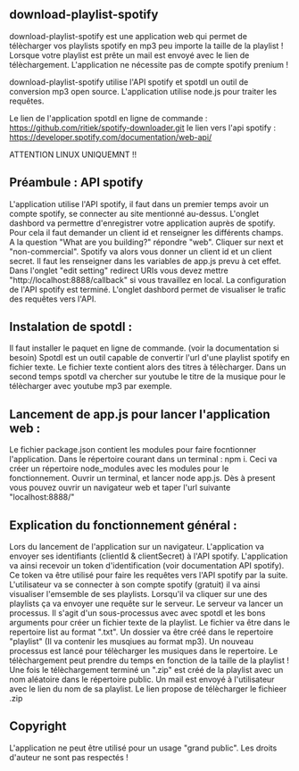 ## download-playlist-spotify
download-playlist-spotify est une application web qui permet de télècharger vos playlists spotify en mp3 peu importe la taille de la playlist ! Lorsque votre playlist est prête un mail est envoyé avec le lien de télèchargement. L'application ne nécessite pas de compte spotify prenium !

download-playlist-spotify utilise l'API spotify et spotdl un outil de conversion mp3 open source. L'application utilise node.js pour traiter les requêtes.

Le lien de l'application spotdl en ligne de commande : https://github.com/ritiek/spotify-downloader.git
le lien vers l'api spotify : https://developer.spotify.com/documentation/web-api/

ATTENTION LINUX UNIQUEMNT !!

## Préambule : API spotify
L'application utilise l'API spotify, il faut dans un premier temps avoir un compte spotify, se connecter au site mentionné au-dessus. L'onglet dashbord va permettre d'enregistrer votre application auprès de spotify. Pour cela il faut demander un client id et renseigner les différents champs. A la question  "What are you building?" répondre "web". Cliquer sur next et "non-commercial". Spotify va alors vous donner un client id et un client secret. Il faut les renseigner dans les variables de app.js prevu à cet effet. Dans l'onglet "edit setting" redirect URIs vous devez mettre "http://localhost:8888/callback" si vous travaillez en local. La configuration de l'API spotify est terminé. L'onglet dashbord permet de visualiser le trafic des requêtes vers l'API.


## Instalation de spotdl :
Il faut installer le paquet en ligne de commande. (voir la documentation si besoin)
Spotdl est un outil capable de convertir l'url d'une playlist spotify en fichier texte. Le fichier texte contient alors des titres à télècharger. Dans un second temps spotdl va chercher sur youtube le titre de la musique pour le télècharger avec youtube mp3 par exemple.  

## Lancement de app.js pour lancer l'application web :
Le fichier package.json contient les modules pour faire focntionner l'application. Dans le répertoire courant dans un terminal : npm i. Ceci va créer un répertoire node_modules avec les modules pour le fonctionnement. 
Ouvrir un terminal, et lancer node app.js. Dès à present vous pouvez ouvrir un navigateur web et taper l'url suivante "localhost:8888/"

## Explication du fonctionnement général :
Lors du lancement de l'application sur un navigateur. L'application va envoyer ses identifiants (clientId & clientSecret) à l'API spotify. L'application va ainsi recevoir un token d'identification (voir documentation API spotify). Ce token va être utilisé pour faire les requêtes vers l'API spotify par la suite.
L'utilisateur va se connecter à son compte spotify (gratuit) il va ainsi visualiser l'emsemble de ses playlists. Lorsqu'il va cliquer sur une des playlists ça va envoyer une requête sur le serveur. Le serveur va lancer un processus. Il s'agit d'un sous-processus avec avec spotdl et les bons arguments pour créer un fichier texte de la playlist. Le fichier va être dans le repertoire list au format ".txt". Un dossier va être créé dans le repertoire "playlist" (Il va contenir les musqiues au format mp3). Un nouveau processus est lancé pour télècharger les musiques dans le repertoire. Le télèchargement peut prendre du temps en fonction de la taille de la playlist ! Une fois le télèchargement terminé un ".zip" est créé de la playlist avec un nom aléatoire dans le répertoire public. Un mail est envoyé à l'utilisateur avec le lien du nom de sa playlist. Le lien propose de télècharger le fichieer .zip

## Copyright
L'application ne peut être utilisé pour un usage "grand public". Les droits d'auteur ne sont pas respectés !
